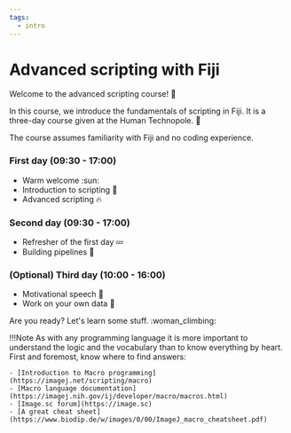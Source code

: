 ```yaml
---
tags:
  - intro
---
```

# Advanced scripting with Fiji

Welcome to the advanced scripting course! :wave:

In this course, we introduce the fundamentals of scripting in Fiji. It is a
three-day course given at the Human Technopole. :open_book:

The course assumes familiarity with Fiji and no coding experience.

### First day (09:30 - 17:00)

- Warm welcome :sun:
- Introduction to scripting :tropical_drink:
- Advanced scripting :fire:

### Second day (09:30 - 17:00)

- Refresher of the first day :zzz:
- Building pipelines :rocket:

### (Optional) Third day (10:00 - 16:00)

- Motivational speech :microphone:
- Work on your own data :muscle:

Are you ready? Let's learn some stuff. :woman_climbing:

!!!Note
    As with any programming language it is more important to understand the
    logic and the vocabulary than to know everything by heart. First and
    foremost, know where to find answers:

    - [Introduction to Macro programming](https://imagej.net/scripting/macro)
    - [Macro language documentation](https://imagej.nih.gov/ij/developer/macro/macros.html)
    - [Image.sc forum](https://image.sc)
    - [A great cheat sheet](https://www.biodip.de/w/images/0/00/ImageJ_macro_cheatsheet.pdf)
